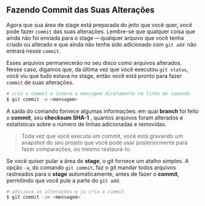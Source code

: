 ## Fazendo Commit das Suas Alterações

Agora que sua área de stage está preparada do jeito que você quer, você pode fazer `commit` das suas alterações. Lembre-se que qualquer coisa que ainda não foi enviada para o stage — qualquer arquivo que você tenha criado ou alterado e que ainda não tenha sido adicionado com `git add`  não entrará nesse `commit`.

Esses arquivos permanecerão no seu disco como arquivos alterados. Nesse caso, digamos que, da última vez que você executou `git status`, você viu que tudo estava no stage, então você está pronto para fazer `commit` de suas alterações.

```bash
# cria o commit e insere a mensagem diretamente na linha de comando
$ git commit -m <mensagem>
```

A saída do comando fornece algumas informações: em qual **branch** foi feito o **commit**, seu **checksum SHA-1** , quantos arquivos foram alterados e estatísticas sobre o número de linhas adicionadas e removidas.

> Toda vez que você executa um commit, você está gravando um snapshot do seu projeto que você pode usar posteriormente para fazer comparações, ou mesmo restaurá-lo.

Se você quiser pular a área de **stage**, o git fornece um atalho simples. A opção `-a`, do comando `git commit`, faz o git mandar todos arquivos rastreados para o **stage** automaticamente, antes de fazer o **commit**, permitindo que você pule a parte do `git add`.

```bash
# adiciona as alterações e ja cria o commit
$ git commit -am <mensagem>
```
